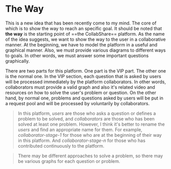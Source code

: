 # The Way
This is a new idea that has been recently come to my mind. The core of which is to show the way to reach an specific goal. It should be noted that **the way** is the starting point of ==the CollabShare== platform. As the name of the idea suggests, we want to show the way to the user in a collaborative manner. At the beginning, we have to model the platform in a useful and graphical manner. Also, we must provide various diagrams to different ways to goals. In other words, we must answer some important questions graphically. 

There are two parts for this platform. One part is the VIP part. The other one is the normal one. In the VIP section, each question that is asked by users will be processed immediately by the platform collaborators. In other words, collaborators must provide a valid graph and also it's related video and resources on how to solve the user's problem or question. On the other hand, by normal one, problems and questions asked by users will be put in a request pool and will be processed by voluntarily by collaborators. 

> In this platform, *users* are those who asks a question or defines a problem to be solved, and *collaborators* are those who has been solved at least one problem. However, I think it's better to rename the *users* and find an appropriate name for them. For example, *collaborator-stage-1* for those who are at the beginning of their way in this platform. And *collaborator-stage-n* for those who has contributed continuously to the platform. 

> There may be different approaches to solve a problem, so there may be various graphs for each question or problem. 

